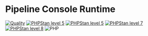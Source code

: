 Pipeline Console Runtime
===


[![Quality](https://github.com/php-etl/pipeline-console-runtime/actions/workflows/quality.yaml/badge.svg)](https://github.com/php-etl/pipeline-console-runtime/actions/workflows/quality.yaml)
[![PHPStan level 5](https://github.com/php-etl/pipeline-console-runtime/actions/workflows/phpstan-5.yaml/badge.svg)](https://github.com/php-etl/pipeline-console-runtime/actions/workflows/phpstan-5.yaml)
[![PHPStan level 5](https://github.com/php-etl/pipeline-console-runtime/actions/workflows/phpstan-6.yaml/badge.svg)](https://github.com/php-etl/pipeline-console-runtime/actions/workflows/phpstan-6.yaml)
[![PHPStan level 7](https://github.com/php-etl/pipeline-console-runtime/actions/workflows/phpstan-7.yaml/badge.svg)](https://github.com/php-etl/pipeline-console-runtime/actions/workflows/phpstan-7.yaml)
[![PHPStan level 8](https://github.com/php-etl/pipeline-console-runtime/actions/workflows/phpstan-8.yaml/badge.svg)](https://github.com/php-etl/pipeline-console-runtime/actions/workflows/phpstan-8.yaml)
![PHP](https://img.shields.io/packagist/php-v/php-etl/pipeline-console-runtime)
